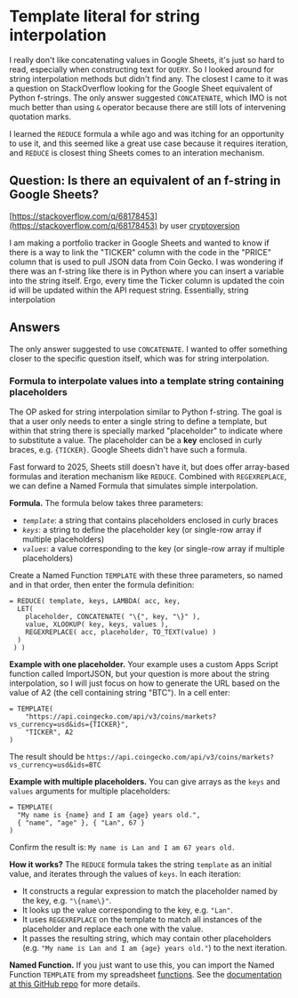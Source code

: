 # Template literal for string interpolation

I really don't like concatenating values in Google Sheets, it's just so hard to read, especially when constructing text for `QUERY`. So I looked around for string interpolation methods but didn't find any. The closest I came to it was a question on StackOverflow looking for the Google Sheet equivalent of Python f-strings. The only answer suggested `CONCATENATE`, which IMO is not much better than using `&` operator because there are still lots of intervening quotation marks.

I learned the `REDUCE` formula a while ago and was itching for an opportunity to use it, and this seemed like a great use case because it requires iteration, and `REDUCE` is closest thing Sheets comes to an interation mechanism. 


## Question: Is there an equivalent of an f-string in Google Sheets?

[https://stackoverflow.com/q/68178453](https://stackoverflow.com/q/68178453) by user [cryptoversion](https://stackoverflow.com/users/16342128)

I am making a portfolio tracker in Google Sheets and wanted to know if there is a way to link the "TICKER" column with the code in the "PRICE" column that is used to pull JSON data from Coin Gecko. I was wondering if there was an f-string like there is in Python where you can insert a variable into the string itself. Ergo, every time the Ticker column is updated the coin id will be updated within the API request string. Essentially, string interpolation


## Answers

The only answer suggested to use `CONCATENATE`. I wanted to offer something closer to the specific question itself, which was for string interpolation.

### Formula to interpolate values into a template string containing placeholders

The OP asked for string interpolation similar to Python f-string. The goal is that a user only needs to enter a single string to define a template, but within that string there is specially marked "placeholder" to indicate where to substitute a value. The placeholder can be a **key** enclosed in curly braces, e.g. `{TICKER}`. Google Sheets didn't have such a formula.

Fast forward to 2025, Sheets still doesn't have it, but does offer array-based formulas and iteration mechanism like `REDUCE`. Combined with `REGEXREPLACE`, we can define a Named Formula that simulates simple interpolation. 

**Formula.** The formula below takes three parameters:

- *`template`*: a string that contains placeholders enclosed in curly braces
- *`keys`*: a string to define the placeholder key (or single-row array if multiple placeholders)
- *`values`*: a value corresponding to the key (or single-row array if multiple placeholders)

Create a Named Function `TEMPLATE` with these three parameters, so named and in that order, then enter the formula definition:

```
= REDUCE( template, keys, LAMBDA( acc, key,
  LET(
    placeholder, CONCATENATE( "\{", key, "\}" ),
    value, XLOOKUP( key, keys, values ),
    REGEXREPLACE( acc, placeholder, TO_TEXT(value) ) 
  )
 ) )
```

**Example with one placeholder.** Your example uses a custom Apps Script function called ImportJSON, but your question is more about the string interpolation, so I will just focus on how to generate the URL based on the value of A2 (the cell containing string "BTC"). In a cell enter:

```
= TEMPLATE(
    "https://api.coingecko.com/api/v3/coins/markets?vs_currency=usd&ids={TICKER}",
    "TICKER", A2
)
```

The result should be `https://api.coingecko.com/api/v3/coins/markets?vs_currency=usd&ids=BTC`

**Example with multiple placeholders.** You can give arrays as the `keys` and `values` arguments for multiple placeholders:

```
= TEMPLATE( 
  "My name is {name} and I am {age} years old.",
  { "name", "age" }, { "Lan", 67 }
)
```

Confirm the result is: `My name is Lan and I am 67 years old.`

**How it works?** The `REDUCE` formula takes the string `template` as an initial value, and iterates through the values of `keys`. In each iteration:
- It constructs a regular expression to match the placeholder named by the key, e.g. `"\{name\}"`.
- It looks up the value corresponding to the key, e.g. `"Lan"`.
- It uses `REGEXREPLACE` on the template to match all instances of the placeholder and replace each one with the value.
- It passes the resulting string, which may contain other placeholders (e.g. `"My name is Lan and I am {age} years old."`) to the next iteration.

**Named Function.** If you just want to use this, you can import the Named Function `TEMPLATE` from my spreadsheet [functions](https://docs.google.com/spreadsheets/d/1uKanNWKZL3UArI1A14LXNM86qqZTSVQ42ngvg9emCjY/). See the [documentation at this GitHub repo](https://github.com/garcias/sheets-functions) for more details.
